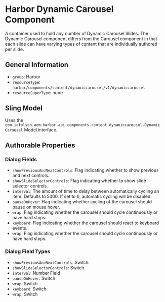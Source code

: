 # Harbor Dynamic Carousel Component

A container used to hold any number of Dynamic Carousel Slides. 
The Dynamic Carousel component differs from the Carousel component in that each 
slide can have varying types of content that are individually authored per slide. 

## General Information

* `group`: Harbor
* `resourceType`: `harbor/components/content/dynamiccarousel/v1/dynamiccarousel`
* `resourceSuperType`: none

## Sling Model

Uses the `com.icfolson.aem.harbor.api.components.content.dynamiccarousel.DynamicCarousel` Model interface.

## Authorable Properties

### Dialog Fields
* `showPreviousAndNextControls`: Flag indicating whether to show previous and next controls.
* `showSlideSelectorControls`: Flag indicating whether to show slide selector controls.
* `interval`: The amount of time to delay between automatically cycling an item.  Defaults to 5000.  If set to 0, automatic cycling will be disabled.
* `pauseOnHover`: Flag indicating whether cycling of the carousel should pause on mouse hover.
* `wrap`: Flag indicating whether the carousel should cycle continuously or have hard stops.
* `keyboard`: Flag indicating whether the carousel should react to keyboard events.
* `wrap`: Flag indicating whether the carousel should cycle continuously or have hard stops.

### Dialog Field Types
* `showPreviousAndNextControls`: Switch
* `showSlideSelectorControls`: Switch
* `interval`: Number Field
* `pauseOnHover`: Switch
* `wrap`: Switch
* `keyboard`: Switch
* `wrap`: Switch
